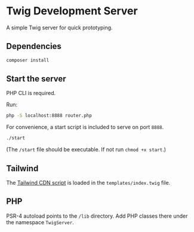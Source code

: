 # Twig Development Server

A simple Twig server for quick prototyping.

## Dependencies

```bash
composer install
```

## Start the server

PHP CLI is required.

Run:

```bash
php -S localhost:8888 router.php
```

For convenience, a start script is included to serve on port `8888`.

```bash
./start
```

(The `/start` file should be executable. If not run `chmod +x start`.)

## Tailwind

The [Tailwind CDN script](https://tailwindcss.com/docs/installation/play-cdn) is loaded in
the `templates/index.twig` file.

## PHP

PSR-4 autoload points to the `/lib` directory. Add PHP classes there under the namespace `TwigServer`.

